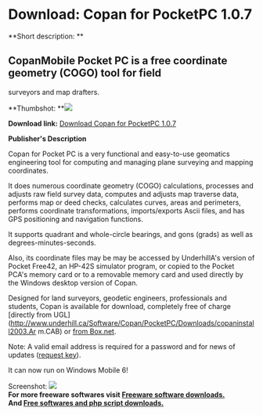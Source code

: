 # Download: Copan for PocketPC 1.0.7

**Short description: **

## CopanMobile Pocket PC is a free coordinate geometry (COGO) tool for field
surveyors and map drafters.

  
**Thumbshot: **![](http://www.freewarefiles.com/screenshot/copanmbppc_md.jpg)   
  
**Download link:** [Download Copan for PocketPC 1.0.7](http://freesoftwares.boysofts.com/CopanMobile-For-PocketPC_program_41415.html)  
  

**Publisher's Description**  
  

Copan for Pocket PC is a very functional and easy-to-use geomatics engineering
tool for computing and managing plane surveying and mapping coordinates.

It does numerous coordinate geometry (COGO) calculations, processes and
adjusts raw field survey data, computes and adjusts map traverse data,
performs map or deed checks, calculates curves, areas and perimeters, performs
coordinate transformations, imports/exports Ascii files, and has GPS
positioning and navigation functions.

It supports quadrant and whole-circle bearings, and gons (grads) as well as
degrees-minutes-seconds.

Also, its coordinate files may be may be accessed by UnderhillA's version of
Pocket Free42, an HP-42S simulator program, or copied to the Pocket PCA's
memory card or to a removable memory card and used directly by the Windows
desktop version of Copan.

Designed for land surveyors, geodetic engineers, professionals and students,
Copan is available for download, completely free of charge [directly from UGL]
(http://www.underhill.ca/Software/Copan/PocketPC/Downloads/copaninstall2003.Ar
m.CAB) or [from Box.net](http://www.box.net/shared/33oxpbsmpz).

Note: A valid email address is required for a password and for news of updates
([request
key](http://www.underhill.ca/Software/Copan/PocketPC/CopanPPCKey.php)).

It can now run on Windows Mobile 6!

  
  
Screenshot: ![](http://www.freewarefiles.com/screenshot/copanmbppc.jpg)  
**For more freeware softwares visit [Freeware software downloads.](http://freesoftwares.boysofts.com/)**   
**And [Free softwares and php script downloads.](http://www.boysofts.com/)**

